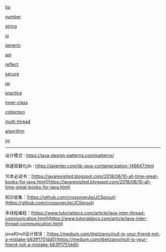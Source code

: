 

[tip](./note.md)

[number](./number.md)

[string](./string.md)

[io](./io.md)

[generic](./generic.md)

[api](./api.md)

[reflect](./reflect.md)

[secure](./secure.md)

[jar](./jar.md)

[practice](./question.md)

[inner-class](./inner-class.md)

[collection](./collection.md)

[multi-thread](./multi-thread.md)

[algorithm](./algorithm.md)

[jni](../jni/quickdoc/jni-index.md)





---

设计模式 : https://java-design-patterns.com/patterns/

快速容器化jib : https://jaxenter.com/jib-java-containerization-146647.html

10本必读书：[https://javarevisited.blogspot.com/2018/06/10-all-time-great-books-for-java.html](https://javarevisited.blogspot.com/2018/06/10-all-time-great-books-for-java.html)  

知识收集：[https://github.com/crossoverJie/JCSprout](https://github.com/crossoverJie/JCSprout)  

多线程编程：[https://www.tutorialdocs.com/article/java-inter-thread-communication.html](https://www.tutorialdocs.com/article/java-inter-thread-communication.html)   

java的null设计错误：[https://medium.com/@elizarov/null-is-your-friend-not-a-mistake-b63ff1751dd5](https://medium.com/@elizarov/null-is-your-friend-not-a-mistake-b63ff1751dd5)

